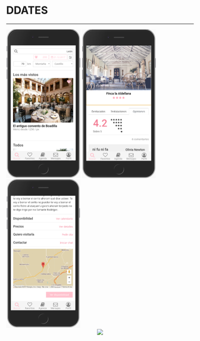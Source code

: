 # DDATES

---

<img src="./static/img/home.png" height="400" style="display: inline-block;"/>
<img src="./static/img/rating.png" height="400" style="display: inline-block;"/>
<img src="./static/img/map.png" height="400" style="dislay: inline-block;p"/>

<div style="text-align: center;">
  <img src="./static/img/preview.gif" height="400" />
</div>